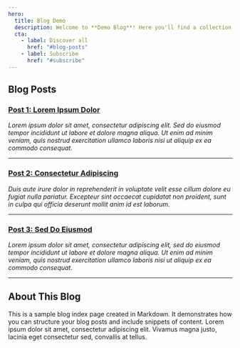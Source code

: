```yaml
---
hero:
  title: Blog Demo
  description: Welcome to **Demo Blog**! Here you'll find a collection of posts about various topics. Enjoy exploring and let the inspiration flow.
  cta:
    - label: Discover all
      href: "#blog-posts"
    - label: Subscribe
      href: "#subscribe"
---
```


## Blog Posts

### [Post 1: Lorem Ipsum Dolor](#)
*Lorem ipsum dolor sit amet, consectetur adipiscing elit. Sed do eiusmod tempor incididunt ut labore et dolore magna aliqua. Ut enim ad minim veniam, quis nostrud exercitation ullamco laboris nisi ut aliquip ex ea commodo consequat.*

---

### [Post 2: Consectetur Adipiscing](#)
*Duis aute irure dolor in reprehenderit in voluptate velit esse cillum dolore eu fugiat nulla pariatur. Excepteur sint occaecat cupidatat non proident, sunt in culpa qui officia deserunt mollit anim id est laborum.*

---

### [Post 3: Sed Do Eiusmod](#)
*Lorem ipsum dolor sit amet, consectetur adipiscing elit, sed do eiusmod tempor incididunt ut labore et dolore magna aliqua. Ut enim ad minim veniam, quis nostrud exercitation ullamco laboris nisi ut aliquip ex ea commodo consequat.*

---

## About This Blog

This is a sample blog index page created in Markdown. It demonstrates how you can structure your blog posts and include snippets of content. Lorem ipsum dolor sit amet, consectetur adipiscing elit. Vivamus magna justo, lacinia eget consectetur sed, convallis at tellus.
